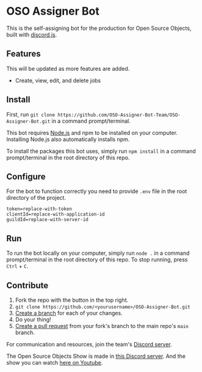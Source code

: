 # OSO Assigner Bot
This is the self-assigning bot for the production for Open Source Objects, built with [discord.js](https://discord.js.org/).

## Features
This will be updated as more features are added.
* Create, view, edit, and delete jobs

## Install
First, run `git clone https://github.com/OSO-Assigner-Bot-Team/OSO-Assigner-Bot.git` in a command prompt/terminal.

This bot requires [Node.js](https://nodejs.org) and npm to be installed on your computer. Installing Node.js also automatically installs npm.

To install the packages this bot uses, simply run `npm install` in a command prompt/terminal in the root directory of this repo.

## Configure

For the bot to function correctly you need to provide `.env` file in the root directory of the project. 

```env
token=replace-with-token
clientId=replace-with-application-id
guildId=replace-with-server-id
```

## Run
To run the bot locally on your computer, simply run `node .` in a command prompt/terminal in the root directory of this repo. To stop running, press `Ctrl` + `C`.

## Contribute
1. Fork the repo with the button in the top right.
2. `git clone https://github.com/<yourusername>/OSO-Assigner-Bot.git`
3. [Create a branch](https://docs.github.com/en/pull-requests/collaborating-with-pull-requests/proposing-changes-to-your-work-with-pull-requests/creating-and-deleting-branches-within-your-repository) for each of your changes.
4. Do your thing!
5. [Create a pull request](https://docs.github.com/en/pull-requests/collaborating-with-pull-requests/proposing-changes-to-your-work-with-pull-requests/creating-a-pull-request) from your fork's branch to the main repo's `main` branch.

For communication and resources, join the team's [Discord server](https://discord.gg/CXud8wdczn).

The Open Source Objects Show is made in [this Discord server](https://discord.gg/HR9Fnas9ax). And the show you can watch [here on Youtube](https://www.youtube.com/@OpenSourceObjects).
